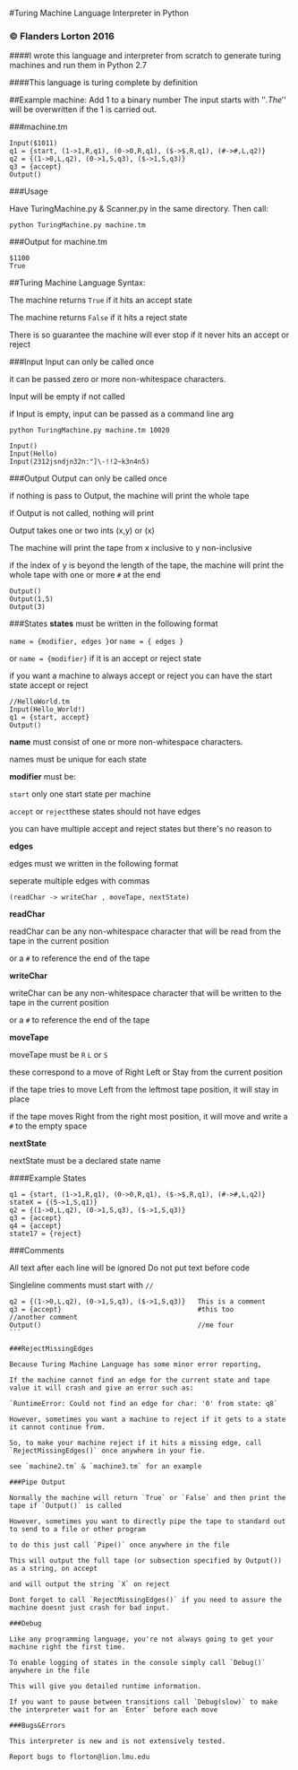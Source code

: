 #Turing Machine Language Interpreter in Python
### © Flanders Lorton 2016

####I wrote this language and interpreter from scratch to generate turing machines and run them in Python 2.7

####This language is turing complete by definition


##Example machine: Add 1 to a binary number
The input starts with '$'. The '$' will be overwritten if the 1 is carried out.

###machine.tm
```
Input($1011)
q1 = {start, (1->1,R,q1), (0->0,R,q1), ($->$,R,q1), (#->#,L,q2)}
q2 = {(1->0,L,q2), (0->1,S,q3), ($->1,S,q3)}
q3 = {accept}
Output()
```
###Usage

Have TuringMachine.py & Scanner.py in the same directory. Then call:

`python TuringMachine.py machine.tm`

###Output for machine.tm
```
$1100
True
```

##Turing Machine Language Syntax:

The machine returns `True` if it hits an accept state

The machine returns `False` if it hits a reject state

There is so guarantee the machine will ever stop if it never hits an accept or reject

###Input
Input can only be called once

it can be passed zero or more non-whitespace characters.

Input will be empty if not called

if Input is empty, input can be passed as a command line arg

`python TuringMachine.py machine.tm 10020`
```
Input()
Input(Hello)
Input(2312jsndjn32n:"]\-!!2~k3n4n5)
```
###Output
Output can only be called once

if nothing is pass to Output, the machine will print the whole tape

if Output is not called, nothing will print

Output takes one or two ints (x,y) or (x)

The machine will print the tape from x inclusive to y non-inclusive

if the index of y is beyond the length of the tape, the machine will print the whole tape with one or more `#` at the end
```
Output()
Output(1,5)
Output(3)
```

###States
**states** must be written in the following format

`name = {modifier, edges }`or `name = { edges }`

or `name = {modifier}` if it is an accept or reject state

if you want a machine to always accept or reject you can have the start state accept or reject
````
//HelloWorld.tm
Input(Hello_World!)
q1 = {start, accept}
Output()
````

**name** must consist of one or more non-whitespace characters.

names must be unique for each state

**modifier** must be:

`start`  only one start state per machine

`accept` or `reject`these states should not have edges

you can have multiple accept and reject states but there's no reason to

**edges**

edges must we written in the following format

seperate multiple edges with commas

`(readChar -> writeChar , moveTape, nextState)`

**readChar**

readChar can be any non-whitespace character that will be read from the tape in the current position

or a `#` to reference the end of the tape

**writeChar**

writeChar can be any non-whitespace character that will be written to the tape in the current position

or a `#` to reference the end of the tape

**moveTape**

moveTape must be `R` `L` or `S`

these correspond to a move of Right Left or Stay from the current position

if the tape tries to move Left from the leftmost tape position, it will stay in place

if the tape moves Right from the right most position, it will move and write a `#` to the empty space

**nextState**

nextState must be a declared state name


####Example States
````
q1 = {start, (1->1,R,q1), (0->0,R,q1), ($->$,R,q1), (#->#,L,q2)}
stateX = {(5->1,S,q1)}
q2 = {(1->0,L,q2), (0->1,S,q3), ($->1,S,q3)}
q3 = {accept}
q4 = {accept}
state17 = {reject}
````

###Comments

All text after each line will be ignored
Do not put text before code

Singleline comments must start with `//`
````
q2 = {(1->0,L,q2), (0->1,S,q3), ($->1,S,q3)}   This is a comment
q3 = {accept}                                  #this too
//another comment
Output()                                       //me four
```

###RejectMissingEdges

Because Turing Machine Language has some minor error reporting,

If the machine cannot find an edge for the current state and tape value it will crash and give an error such as:

`RuntimeError: Could not find an edge for char: '0' from state: q8`

However, sometimes you want a machine to reject if it gets to a state it cannot continue from.

So, to make your machine reject if it hits a missing edge, call `RejectMissingEdges()` once anywhere in your fie.

see `machine2.tm` & `machine3.tm` for an example

###Pipe Output

Normally the machine will return `True` or `False` and then print the tape if `Output()` is called

However, sometimes you want to directly pipe the tape to standard out to send to a file or other program

to do this just call `Pipe()` once anywhere in the file

This will output the full tape (or subsection specified by Output())  as a string, on accept

and will output the string `X` on reject

Dont forget to call `RejectMissingEdges()` if you need to assure the machine doesnt just crash for bad input.

###Debug

Like any programming language, you're not always going to get your machine right the first time.

To enable logging of states in the console simply call `Debug()` anywhere in the file

This will give you detailed runtime information.

If you want to pause between transitions call `Debug(slow)` to make the interpreter wait for an `Enter` before each move

###Bugs&Errors

This interpreter is new and is not extensively tested.

Report bugs to florton@lion.lmu.edu